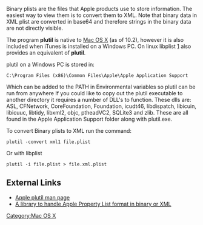 Binary plists are the files that Apple products use to store
information. The easiest way to view them is to convert them to XML.
Note that binary data in XML plist are converted in base64 and therefore
strings in the binary data are not directly visible.

The program **plutil** is native to [Mac OS X](Mac_OS_X "wikilink") (as
of 10.2), however it is also included when iTunes is installed on a
Windows PC. On linux libplist
[1](http://cgit.sukimashita.com/libplist.git) also provides an
equivalent of **plutil**.

plutil on a Windows PC is stored in:

    C:\Program Files (x86)\Common Files\Apple\Apple Application Support

Which can be added to the PATH in Environmental variables so plutil can
be run from anywhere If you could like to copy out the plutil executable
to another directory it requires a number of DLL's to function. These
dlls are: ASL, CFNetwork, CoreFoundation, Foundation, icudt46,
libdispatch, libicuin, libicuuc, libtidy, libxml2, objc, ptheadVC2,
SQLite3 and zlib. These are all found in the Apple Application Support
folder along with plutil.exe.

To convert Binary plists to XML run the command:

    plutil -convert xml1 file.plist

Or with libplist

    plutil -i file.plist > file.xml.plist

## External Links

- [Apple plutil man
  page](http://developer.apple.com/library/mac/#documentation/Darwin/Reference/ManPages/man1/plutil.1.html)
- [A library to handle Apple Property List format in binary or
  XML](http://cgit.sukimashita.com/libplist.git/)

[Category:Mac OS X](Category:Mac_OS_X "wikilink")